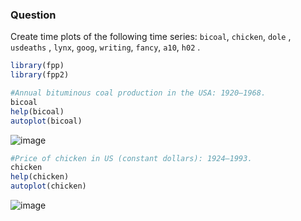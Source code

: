 ### Question

Create time plots of the following time series: `bicoal`, `chicken`, `dole` , `usdeaths` , `lynx`, `goog`, `writing`, `fancy`, `a10`, `h02` .

```r
library(fpp)
library(fpp2)

#Annual bituminous coal production in the USA: 1920–1968.
bicoal
help(bicoal)
autoplot(bicoal)
```
![image](https://github.com/user-attachments/assets/6c7031bc-8e21-4703-abef-d0540df1f51d)

```r
#Price of chicken in US (constant dollars): 1924–1993.
chicken
help(chicken)
autoplot(chicken)
```
![image](https://github.com/user-attachments/assets/bba28c15-0b23-4878-aef4-6011b62ed437)

